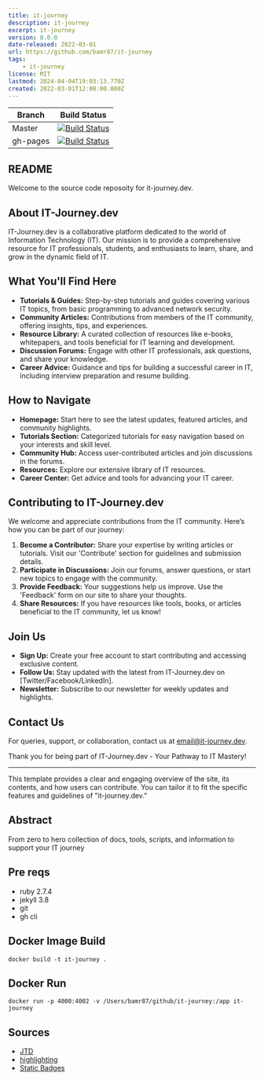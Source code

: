 ```yaml
---
title: it-journey
description: it-journey
excerpt: it-journey
version: 0.0.0
date-released: 2022-03-01
url: https://github.com/bamr87/it-journey
tags:
    - it-journey
license: MIT
lastmod: 2024-04-04T19:03:13.770Z
created: 2022-03-01T12:00:00.000Z
---
```



Branch | Build Status
---------|---------
Master | [![Build Status](https://app.travis-ci.com/bamr87/it-journey.svg?branch=master)](https://app.travis-ci.com/bamr87/it-journey)
gh-pages | [![Build Status](https://app.travis-ci.com/bamr87/it-journey.svg?branch=gh-pages)](https://app.travis-ci.com/bamr87/it-journey)

## README

Welcome to the source code reposoity for it-journey.dev.

## About IT-Journey.dev

IT-Journey.dev is a collaborative platform dedicated to the world of Information Technology (IT). Our mission is to provide a comprehensive resource for IT professionals, students, and enthusiasts to learn, share, and grow in the dynamic field of IT.

## What You'll Find Here

- **Tutorials & Guides:** Step-by-step tutorials and guides covering various IT topics, from basic programming to advanced network security.
- **Community Articles:** Contributions from members of the IT community, offering insights, tips, and experiences.
- **Resource Library:** A curated collection of resources like e-books, whitepapers, and tools beneficial for IT learning and development.
- **Discussion Forums:** Engage with other IT professionals, ask questions, and share your knowledge.
- **Career Advice:** Guidance and tips for building a successful career in IT, including interview preparation and resume building.

## How to Navigate

- **Homepage:** Start here to see the latest updates, featured articles, and community highlights.
- **Tutorials Section:** Categorized tutorials for easy navigation based on your interests and skill level.
- **Community Hub:** Access user-contributed articles and join discussions in the forums.
- **Resources:** Explore our extensive library of IT resources.
- **Career Center:** Get advice and tools for advancing your IT career.

## Contributing to IT-Journey.dev

We welcome and appreciate contributions from the IT community. Here’s how you can be part of our journey:

1. **Become a Contributor:** Share your expertise by writing articles or tutorials. Visit our 'Contribute' section for guidelines and submission details.
2. **Participate in Discussions:** Join our forums, answer questions, or start new topics to engage with the community.
3. **Provide Feedback:** Your suggestions help us improve. Use the 'Feedback' form on our site to share your thoughts.
4. **Share Resources:** If you have resources like tools, books, or articles beneficial to the IT community, let us know!

## Join Us

- **Sign Up:** Create your free account to start contributing and accessing exclusive content.
- **Follow Us:** Stay updated with the latest from IT-Journey.dev on [Twitter/Facebook/LinkedIn].
- **Newsletter:** Subscribe to our newsletter for weekly updates and highlights.

## Contact Us

For queries, support, or collaboration, contact us at [email@it-journey.dev](mailto:email@it-journey.dev).

Thank you for being part of IT-Journey.dev - Your Pathway to IT Mastery!

---

This template provides a clear and engaging overview of the site, its contents, and how users can contribute. You can tailor it to fit the specific features and guidelines of "it-journey.dev."


## Abstract

From zero to hero collection of docs, tools, scripts, and information to support your IT journey

## Pre reqs

* ruby 2.7.4
* jekyll 3.8
* git
* gh cli

## Docker Image Build

```shell
docker build -t it-journey .
```

## Docker Run

```shell
docker run -p 4000:4002 -v /Users/bamr87/github/it-journey:/app it-journey
```

## Sources

* [JTD](https://just-the-docs.github.io/just-the-docs/)
* [highlighting](https://jun711.github.io/web/how-to-highlight-code-on-a-Jekyll-site-syntax-highlighting/)
* [Static Badges](https://shields.io/badges)